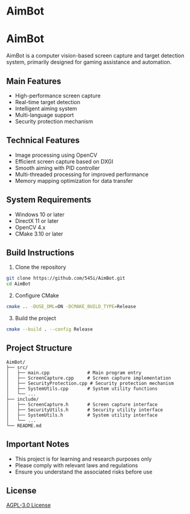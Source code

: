 # AimBot


# AimBot

AimBot is a computer vision-based screen capture and target detection system, primarily designed for gaming assistance and automation.

## Main Features

- High-performance screen capture
- Real-time target detection
- Intelligent aiming system
- Multi-language support
- Security protection mechanism

## Technical Features

- Image processing using OpenCV
- Efficient screen capture based on DXGI
- Smooth aiming with PID controller
- Multi-threaded processing for improved performance
- Memory mapping optimization for data transfer

## System Requirements

- Windows 10 or later
- DirectX 11 or later
- OpenCV 4.x
- CMake 3.10 or later

## Build Instructions

1. Clone the repository
```bash
git clone https://github.com/545i/AimBot.git
cd AimBot
```

2. Configure CMake
```bash
cmake .. -DUSE_DML=ON -DCMAKE_BUILD_TYPE=Release
```

3. Build the project
```bash
cmake --build . --config Release
```

## Project Structure

```
AimBot/
├── src/
│   ├── main.cpp              # Main program entry
│   ├── ScreenCapture.cpp     # Screen capture implementation
│   ├── SecurityProtection.cpp # Security protection mechanism
│   ├── SystemUtils.cpp       # System utility functions
│   └── ...
├── include/
│   ├── ScreenCapture.h       # Screen capture interface
│   ├── SecurityUtils.h       # Security utility interface
│   ├── SystemUtils.h         # System utility interface
│   └── ...
└── README.md
```

## Important Notes

- This project is for learning and research purposes only
- Please comply with relevant laws and regulations
- Ensure you understand the associated risks before use

## License

[AGPL-3.0 License](LICENSE) 